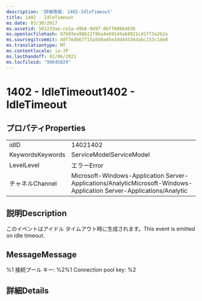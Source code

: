 ```yaml
---
description: '詳細情報: 1402-IdleTimeout'
title: 1402 - IdleTimeout
ms.date: 03/30/2017
ms.assetid: 581233aa-ce1a-49b6-9497-8bff88664036
ms.openlocfilehash: 87b93ea98b22f9ba4eb91d4ab8921cd1ff3a2b2a
ms.sourcegitcommit: ddf7edb67715a5b9a45e3dd44536dabc153c1de0
ms.translationtype: MT
ms.contentlocale: ja-JP
ms.lasthandoff: 02/06/2021
ms.locfileid: "99645829"
---
```

# <a name="1402---idletimeout"></a><span data-ttu-id="3147d-103">1402 - IdleTimeout</span><span class="sxs-lookup"><span data-stu-id="3147d-103">1402 - IdleTimeout</span></span>

## <a name="properties"></a><span data-ttu-id="3147d-104">プロパティ</span><span class="sxs-lookup"><span data-stu-id="3147d-104">Properties</span></span>  
  
|||  
|-|-|  
|<span data-ttu-id="3147d-105">id</span><span class="sxs-lookup"><span data-stu-id="3147d-105">ID</span></span>|<span data-ttu-id="3147d-106">1402</span><span class="sxs-lookup"><span data-stu-id="3147d-106">1402</span></span>|  
|<span data-ttu-id="3147d-107">Keywords</span><span class="sxs-lookup"><span data-stu-id="3147d-107">Keywords</span></span>|<span data-ttu-id="3147d-108">ServiceModel</span><span class="sxs-lookup"><span data-stu-id="3147d-108">ServiceModel</span></span>|  
|<span data-ttu-id="3147d-109">Level</span><span class="sxs-lookup"><span data-stu-id="3147d-109">Level</span></span>|<span data-ttu-id="3147d-110">エラー</span><span class="sxs-lookup"><span data-stu-id="3147d-110">Error</span></span>|  
|<span data-ttu-id="3147d-111">チャネル</span><span class="sxs-lookup"><span data-stu-id="3147d-111">Channel</span></span>|<span data-ttu-id="3147d-112">Microsoft-Windows-Application Server-Applications/Analytic</span><span class="sxs-lookup"><span data-stu-id="3147d-112">Microsoft-Windows-Application Server-Applications/Analytic</span></span>|  
  
## <a name="description"></a><span data-ttu-id="3147d-113">説明</span><span class="sxs-lookup"><span data-stu-id="3147d-113">Description</span></span>  

 <span data-ttu-id="3147d-114">このイベントはアイドル タイムアウト時に生成されます。</span><span class="sxs-lookup"><span data-stu-id="3147d-114">This event is emitted on idle timeout.</span></span>  
  
## <a name="message"></a><span data-ttu-id="3147d-115">Message</span><span class="sxs-lookup"><span data-stu-id="3147d-115">Message</span></span>  

 <span data-ttu-id="3147d-116">%1 接続プール キー: %2</span><span class="sxs-lookup"><span data-stu-id="3147d-116">%1 Connection pool key: %2</span></span>  
  
## <a name="details"></a><span data-ttu-id="3147d-117">詳細</span><span class="sxs-lookup"><span data-stu-id="3147d-117">Details</span></span>
